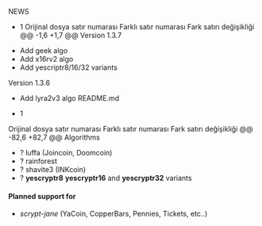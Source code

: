 ‎NEWS
+ 1
Orijinal dosya satır numarası	Farklı satır numarası	Fark satırı değişikliği
@@ -1,6 +1,7 @@
Version 1.3.7
- Add geek algo
- Add x16rv2 algo
- Add yescriptr8/16/32 variants

Version 1.3.6
- Add lyra2v3 algo
‎README.md
+ 1


Orijinal dosya satır numarası	Farklı satır numarası	Fark satırı değişikliği
@@ -82,6 +82,7 @@ Algorithms
 * ? luffa (Joincoin, Doomcoin)
 * ? rainforest
 * ? shavite3 (INKcoin)
 * ? __yescryptr8__ __yescryptr16__ and __yescryptr32__ variants

#### Planned support for
 * *scrypt-jane* (YaCoin, CopperBars, Pennies, Tickets, etc..)
